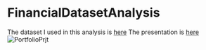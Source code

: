 
# FinancialDatasetAnalysis 


The dataset I used in this analysis is [here](https://docs.google.com/spreadsheets/d/1kmZtwNrw9_M0WtZSqfjK89xXlAYUXTzr/edit#gid=496722688)
The presentation is [here](https://drive.google.com/file/d/1ZNOpuILbB6C8ymJk4WDewro73zDqnKTG/view?usp=sharing)
![PortfolioPrjt](https://github.com/Emilinjoseph/FinancialDatasetAnalysis/assets/37008863/4740187a-9a8b-4e3e-9236-f8c30a0c9b12)

